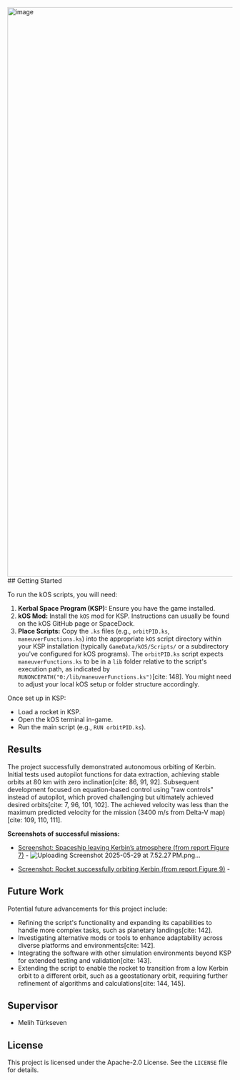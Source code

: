 <img width="1276" alt="image" src="https://github.com/user-attachments/assets/669586a3-4ffc-4642-aa0d-a48d5019de69" />## Getting Started

To run the kOS scripts, you will need:

1.  **Kerbal Space Program (KSP):** Ensure you have the game installed.
2.  **kOS Mod:** Install the `kOS` mod for KSP. Instructions can usually be found on the kOS GitHub page or SpaceDock.
3.  **Place Scripts:** Copy the `.ks` files (e.g., `orbitPID.ks`, `maneuverFunctions.ks`) into the appropriate `kOS` script directory within your KSP installation (typically `GameData/kOS/Scripts/` or a subdirectory you've configured for kOS programs). The `orbitPID.ks` script expects `maneuverFunctions.ks` to be in a `lib` folder relative to the script's execution path, as indicated by `RUNONCEPATH("0:/lib/maneuverFunctions.ks")`[cite: 148]. You might need to adjust your local kOS setup or folder structure accordingly.

Once set up in KSP:
* Load a rocket in KSP.
* Open the kOS terminal in-game.
* Run the main script (e.g., `RUN orbitPID.ks`).

## Results

The project successfully demonstrated autonomous orbiting of Kerbin. Initial tests used autopilot functions for data extraction, achieving stable orbits at 80 km with zero inclination[cite: 86, 91, 92]. Subsequent development focused on equation-based control using "raw controls" instead of autopilot, which proved challenging but ultimately achieved desired orbits[cite: 7, 96, 101, 102]. The achieved velocity was less than the maximum predicted velocity for the mission (3400 m/s from Delta-V map)[cite: 109, 110, 111].

**Screenshots of successful missions:**
* [Screenshot: Spaceship leaving Kerbin’s atmosphere (from report Figure 7)](./path/to/your/figure7.png) - ![Uploading Screenshot 2025-05-29 at 7.52.27 PM.png…]()

* [Screenshot: Rocket successfully orbiting Kerbin (from report Figure 9)](./path/to/your/figure9.png) - 


## Future Work

Potential future advancements for this project include:
* Refining the script's functionality and expanding its capabilities to handle more complex tasks, such as planetary landings[cite: 142].
* Investigating alternative mods or tools to enhance adaptability across diverse platforms and environments[cite: 142].
* Integrating the software with other simulation environments beyond KSP for extended testing and validation[cite: 143].
* Extending the script to enable the rocket to transition from a low Kerbin orbit to a different orbit, such as a geostationary orbit, requiring further refinement of algorithms and calculations[cite: 144, 145].



## Supervisor

* Melih Türkseven

## License

This project is licensed under the Apache-2.0 License. See the `LICENSE` file for details.
